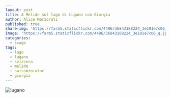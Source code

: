 ```yaml
---
layout: post
title: A Melide sul lago di Lugano con Giorgia
author: Alice Marzorati
published: true
share-img: 'https://farm5.staticflickr.com/4496/36843188224_3e191e7c06_q.jpg'
image: 'https://farm5.staticflickr.com/4496/36843188224_3e191e7c06_q.jpg'
categories:
  - svago
tags:
  - lago
  - lugano
  - svizzera
  - melide
  - swissminiatur
  - giorgia
---
```

![lugano](https://farm5.staticflickr.com/4496/36843188224_f99d3edd1b_h.jpg)
